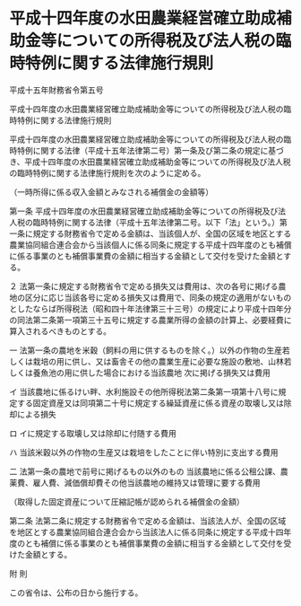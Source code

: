 # 平成十四年度の水田農業経営確立助成補助金等についての所得税及び法人税の臨時特例に関する法律施行規則

平成十五年財務省令第五号

平成十四年度の水田農業経営確立助成補助金等についての所得税及び法人税の臨時特例に関する法律施行規則

平成十四年度の水田農業経営確立助成補助金等についての所得税及び法人税の臨時特例に関する法律（平成十五年法律第二号）第一条及び第二条の規定に基づき、平成十四年度の水田農業経営確立助成補助金等についての所得税及び法人税の臨時特例に関する法律施行規則を次のように定める。

（一時所得に係る収入金額とみなされる補償金の金額等）

第一条 平成十四年度の水田農業経営確立助成補助金等についての所得税及び法人税の臨時特例に関する法律（平成十五年法律第二号。以下「法」という。）第一条に規定する財務省令で定める金額は、当該個人が、全国の区域を地区とする農業協同組合連合会から当該個人に係る同条に規定する平成十四年度のとも補償に係る事業のとも補償事業費の金額に相当する金額として交付を受けた金額とする。

２ 法第一条に規定する財務省令で定める損失又は費用は、次の各号に掲げる農地の区分に応じ当該各号に定める損失又は費用で、同条の規定の適用がないものとしたならば所得税法（昭和四十年法律第三十三号）の規定により平成十四年分の同法第二条第一項第三十五号に規定する農業所得の金額の計算上、必要経費に算入されるべきものとする。

一 法第一条の農地を米穀（飼料の用に供するものを除く。）以外の作物の生産若しくは栽培の用に供し、又は畜舎その他の農業生産に必要な施設の敷地、山林若しくは養魚池の用に供した場合における当該農地 次に掲げる損失又は費用

イ 当該農地に係るけい畔、水利施設その他所得税法第二条第一項第十八号に規定する固定資産又は同項第二十号に規定する繰延資産に係る資産の取壊し又は除却による損失

ロ イに規定する取壊し又は除却に付随する費用

ハ 当該米穀以外の作物の生産又は栽培をしたことに伴い特別に支出する費用

二 法第一条の農地で前号に掲げるもの以外のもの 当該農地に係る公租公課、農薬費、雇人費、減価償却費その他当該農地の維持又は管理に要する費用

（取得した固定資産について圧縮記帳が認められる補償金の金額）

第二条 法第二条に規定する財務省令で定める金額は、当該法人が、全国の区域を地区とする農業協同組合連合会から当該法人に係る同条に規定する平成十四年度のとも補償に係る事業のとも補償事業費の金額に相当する金額として交付を受けた金額とする。

附 則

この省令は、公布の日から施行する。
